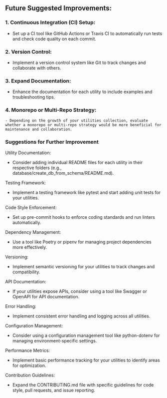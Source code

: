 ## Future Suggested Improvements:

### 1. **Continuous Integration (CI) Setup:**
   - Set up a CI tool like GitHub Actions or Travis CI to automatically run tests and check code quality on each commit.

### 2. **Version Control:**
   - Implement a version control system like Git to track changes and collaborate with others.

### 3. **Expand Documentation:**
   - Enhance the documentation for each utility to include examples and troubleshooting tips.

### 4. **Monorepo or Multi-Repo Strategy:**
    - Depending on the growth of your utilities collection, evaluate whether a monorepo or multi-repo strategy would be more beneficial for maintenance and collaboration.

### Suggestions for Further Improvement
Utility Documentation: 
- Consider adding individual README files for each utility in their respective folders (e.g., database/create_db_from_schema/README.md).

Testing Framework: 
- Implement a testing framework like pytest and start adding unit tests for your utilities.

Code Style Enforcement: 
- Set up pre-commit hooks to enforce coding standards and run linters automatically.

Dependency Management: 
- Use a tool like Poetry or pipenv for managing project dependencies more effectively.

Versioning: 
- Implement semantic versioning for your utilities to track changes and compatibility.

API Documentation: 
- If your utilities expose APIs, consider using a tool like Swagger or OpenAPI for API documentation.

Error Handling: 
- Implement consistent error handling and logging across all utilities.

Configuration Management: 
- Consider using a configuration management tool like python-dotenv for managing environment-specific settings.

Performance Metrics: 
- Implement basic performance tracking for your utilities to identify areas for optimization.

Contribution Guidelines: 
- Expand the CONTRIBUTING.md file with specific guidelines for code style, pull requests, and issue reporting.